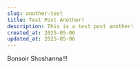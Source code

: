 ```yaml
---
slug: another-test
title: Test Post Another!
description: This is a test post another!
created_at: 2025-05-06
updated_at: 2025-05-06
---
```


Bonsoir Shoshanna!!!
